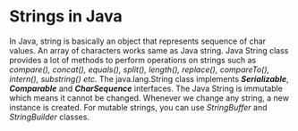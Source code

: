 # Strings in Java
In Java, string is basically an object that represents sequence of char values. 
An array of characters works same as Java string.
Java String class provides a lot of methods to perform operations on strings such as *compare(), concat(), equals(), split(), length(), replace(), compareTo(), intern(), substring() etc.*
The java.lang.String class implements ***Serializable***, ***Comparable*** and ***CharSequence*** interfaces.
The Java String is immutable which means it cannot be changed. 
Whenever we change any string, a new instance is created. For mutable strings, you can use *StringBuffer* and *StringBuilder* classes.
